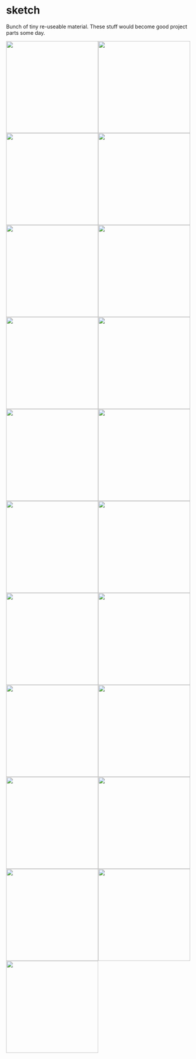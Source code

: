 # sketch

Bunch of tiny re-useable material. These stuff would become good project parts some day.

<img src="https://github.com/su8erlemon/sketch/blob/master/001/img.gif" width="250"><img src="https://github.com/su8erlemon/sketch/blob/master/002/img.gif" width="250"><img src="https://github.com/su8erlemon/sketch/blob/master/003/img.gif" width="250"><img src="https://github.com/su8erlemon/sketch/blob/master/004/img.gif" width="250"><img src="https://github.com/su8erlemon/sketch/blob/master/005/img.gif" width="250"><img src="https://github.com/su8erlemon/sketch/blob/master/006/img.gif" width="250"><img src="https://github.com/su8erlemon/sketch/blob/master/007/img.gif" width="250"><img src="https://github.com/su8erlemon/sketch/blob/master/008/img.gif" width="250"><img src="https://github.com/su8erlemon/sketch/blob/master/009/img.gif" width="250"><img src="https://github.com/su8erlemon/sketch/blob/master/010/img.gif" width="250"><img src="https://github.com/su8erlemon/sketch/blob/master/011/img.gif" width="250"><img src="https://github.com/su8erlemon/sketch/blob/master/012/img.gif" width="250"><img src="https://github.com/su8erlemon/sketch/blob/master/013/img.gif" width="250"><img src="https://github.com/su8erlemon/sketch/blob/master/014/img.gif" width="250"><img src="https://github.com/su8erlemon/sketch/blob/master/015/img.gif" width="250"><img src="https://github.com/su8erlemon/sketch/blob/master/016/img.gif" width="250"><img src="https://github.com/su8erlemon/sketch/blob/master/017/img.gif" width="250"><img src="https://github.com/su8erlemon/sketch/blob/master/018/img.gif" width="250"><img src="https://github.com/su8erlemon/sketch/blob/master/019/img.gif" width="250"><img src="https://github.com/su8erlemon/sketch/blob/master/020/img.gif" width="250"><img src="https://github.com/su8erlemon/sketch/blob/master/021/img.gif" width="250">